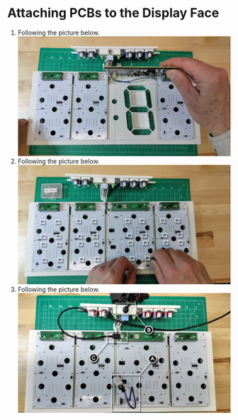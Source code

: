# Attaching PCBs to the Display Face

1. Following the picture below.
![displayfacepcb-1.mk](../img/displayfacepcbs/displayfacepcbs-1.webp)
1. Following the picture below.
![displayfacepcb-2.mk](../img/displayfacepcbs/displayfacepcbs-2.webp)
1. Following the picture below.
![displayfacepcb-3.mk](../img/displayfacepcbs/displayfacepcbs-3.webp)